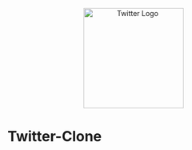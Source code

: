<p align="center"><a href="https://twitter.com/mokammeltanvir" target="_blank"><img src="https://avatars.githubusercontent.com/u/50278?s=200&v=4" width="200" alt="Twitter Logo"></a></p>

# Twitter-Clone
